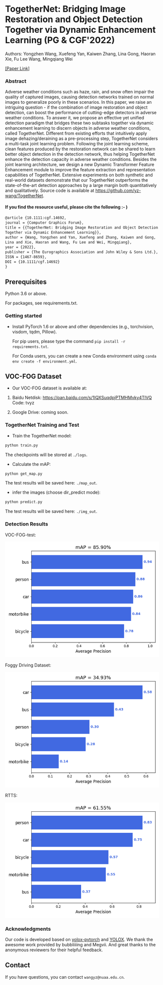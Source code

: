 # TogetherNet: Bridging Image Restoration and Object Detection Together via Dynamic Enhancement Learning (PG & CGF'2022)

Authors: Yongzhen Wang, Xuefeng Yan, Kaiwen Zhang, Lina Gong, Haoran Xie, Fu Lee Wang, Mingqiang Wei

[[Paper Link]](https://diglib.eg.org/handle/10.1111/cgf14692) 

### Abstract

Adverse weather conditions such as haze, rain, and snow often impair the quality of captured images, causing detection networks trained on normal images to generalize poorly in these scenarios. In this paper, we raise an intriguing question - if the combination of image restoration and object detection, can boost the performance of cutting-edge detectors in adverse weather conditions. To answer it, we propose an effective yet unified detection paradigm that bridges these two subtasks together via dynamic enhancement learning to discern objects in adverse weather conditions, called TogetherNet. Different from existing efforts that intuitively apply image dehazing/deraining as a pre-processing step, TogetherNet considers a multi-task joint learning problem. Following the joint learning scheme, clean features produced by the restoration network can be shared to learn better object detection in the detection network, thus helping TogetherNet enhance the detection capacity in adverse weather conditions. Besides the joint learning architecture, we design a new Dynamic Transformer Feature Enhancement module to improve the feature extraction and representation capabilities of TogetherNet. Extensive experiments on both synthetic and real-world datasets demonstrate that our TogetherNet outperforms the state-of-the-art detection approaches by a large margin both quantitatively and qualitatively. Source code is available at https://github.com/yz-wang/TogetherNet.

#### If you find the resource useful, please cite the following :- )

```
@article {10.1111:cgf.14692,
journal = {Computer Graphics Forum},
title = {{TogetherNet: Bridging Image Restoration and Object Detection Together via Dynamic Enhancement Learning}},
author = {Wang, Yongzhen and Yan, Xuefeng and Zhang, Kaiwen and Gong, Lina and Xie, Haoran and Wang, Fu Lee and Wei, Mingqiang},
year = {2022},
publisher = {The Eurographics Association and John Wiley & Sons Ltd.},
ISSN = {1467-8659},
DOI = {10.1111/cgf.14692}
}
```  

## Prerequisites
Python 3.6 or above.

For packages, see requirements.txt.

### Getting started


- Install PyTorch 1.6 or above and other dependencies (e.g., torchvision, visdom, tqdm, Pillow).

  For pip users, please type the command `pip install -r requirements.txt`.

  For Conda users,  you can create a new Conda environment using `conda env create -f environment.yml`.
  
## VOC-FOG Dataset

- Our VOC-FOG dataset is available at:
1. Baidu Netdisk: https://pan.baidu.com/s/1lQXSuqdpjPTMHMvky4TIVQ        
Code: tvyz

2. Google Drive: coming soon.
  
### TogetherNet Training and Test

- Train the TogetherNet model:
```bash
python train.py 
```
The checkpoints will be stored at `./logs`.

- Calculate the mAP:
```bash
python get_map.py
```
The test results will be saved here: `./map_out`.

- infer the images (choose dir_predict mode):
```bash
python predict.py
```
The test results will be saved here: `./img_out`.

### Detection Results
VOC-FOG-test:

![image](Fig-mAP_results/VOC-FOG_mAP.png)

Foggy Driving Dataset:

![image](Fig-mAP_results/FDD_mAP.png)

RTTS:

![image](Fig-mAP_results/RTTS_mAP.png)

### Acknowledgments
Our code is developed based on [yolox-pytorch](https://github.com/bubbliiiing/yolox-pytorch) and [YOLOX](https://github.com/Megvii-BaseDetection/YOLOX). We thank the awesome work provided by bubbliiiing and Megvii.
And great thanks to the anonymous reviewers for their helpful feedback.

## Contact

If you have questions, you can contact `wangyz@nuaa.edu.cn`.
